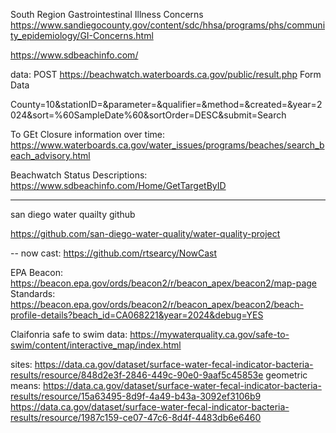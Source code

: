 
 South Region Gastrointestinal Illness Concerns
https://www.sandiegocounty.gov/content/sdc/hhsa/programs/phs/community_epidemiology/GI-Concerns.html
 
https://www.sdbeachinfo.com/

data:
POST
https://beachwatch.waterboards.ca.gov/public/result.php
Form Data

County=10&stationID=&parameter=&qualifier=&method=&created=&year=2024&sort=%60SampleDate%60&sortOrder=DESC&submit=Search

To GEt Closure information over time:
https://www.waterboards.ca.gov/water_issues/programs/beaches/search_beach_advisory.html

Beachwatch Status Descriptions:
https://www.sdbeachinfo.com/Home/GetTargetByID


---
san diego water quailty github

https://github.com/san-diego-water-quality/water-quality-project

-- now cast:
https://github.com/rtsearcy/NowCast

EPA Beacon:
https://beacon.epa.gov/ords/beacon2/r/beacon_apex/beacon2/map-page
Standards: https://beacon.epa.gov/ords/beacon2/r/beacon_apex/beacon2/beach-profile-details?beach_id=CA068221&year=2024&debug=YES


Claifonria safe to swim data:
https://mywaterquality.ca.gov/safe-to-swim/content/interactive_map/index.html

sites: https://data.ca.gov/dataset/surface-water-fecal-indicator-bacteria-results/resource/848d2e3f-2846-449c-90e0-9aaf5c45853e
geometric means: https://data.ca.gov/dataset/surface-water-fecal-indicator-bacteria-results/resource/15a63495-8d9f-4a49-b43a-3092ef3106b9
https://data.ca.gov/dataset/surface-water-fecal-indicator-bacteria-results/resource/1987c159-ce07-47c6-8d4f-4483db6e6460
